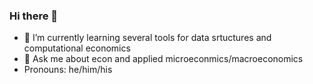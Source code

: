 ### Hi there 👋

- 🌱 I’m currently learning several tools for data srtuctures and computational economics
- 💬 Ask me about econ and applied microeconmics/macroeconomics
-  Pronouns: he/him/his


